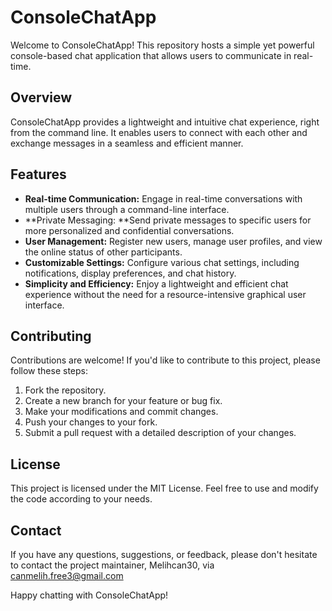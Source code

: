# ConsoleChatApp
Welcome to ConsoleChatApp! This repository hosts a simple yet powerful console-based chat application that allows users to communicate in real-time.

## Overview
ConsoleChatApp provides a lightweight and intuitive chat experience, right from the command line. It enables users to connect with each other and exchange messages in a seamless and efficient manner.

## Features
- **Real-time Communication:** Engage in real-time conversations with multiple users through a command-line interface.
- **Private Messaging: **Send private messages to specific users for more personalized and confidential conversations.
- **User Management:** Register new users, manage user profiles, and view the online status of other participants.
- **Customizable Settings:** Configure various chat settings, including notifications, display preferences, and chat history.
- **Simplicity and Efficiency:** Enjoy a lightweight and efficient chat experience without the need for a resource-intensive graphical user interface.

## Contributing
Contributions are welcome! If you'd like to contribute to this project, please follow these steps:

1. Fork the repository.
2. Create a new branch for your feature or bug fix.
3. Make your modifications and commit changes.
4. Push your changes to your fork.
5. Submit a pull request with a detailed description of your changes.
## License
This project is licensed under the MIT License. Feel free to use and modify the code according to your needs.

## Contact
If you have any questions, suggestions, or feedback, please don't hesitate to contact the project maintainer, Melihcan30, via canmelih.free3@gmail.com

Happy chatting with ConsoleChatApp!
